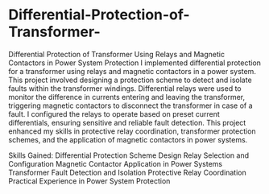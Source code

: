 # Differential-Protection-of-Transformer-
Differential Protection of Transformer Using Relays and Magnetic Contactors in Power System Protection
I implemented differential protection for a transformer using relays and magnetic contactors in a power system. This project involved designing a protection scheme to detect and isolate faults within the transformer windings. Differential relays were used to monitor the difference in currents entering and leaving the transformer, triggering magnetic contactors to disconnect the transformer in case of a fault. I configured the relays to operate based on preset current differentials, ensuring sensitive and reliable fault detection. This project enhanced my skills in protective relay coordination, transformer protection schemes, and the application of magnetic contactors in power systems.

Skills Gained:
Differential Protection Scheme Design
Relay Selection and Configuration
Magnetic Contactor Application in Power Systems
Transformer Fault Detection and Isolation
Protective Relay Coordination
Practical Experience in Power System Protection





